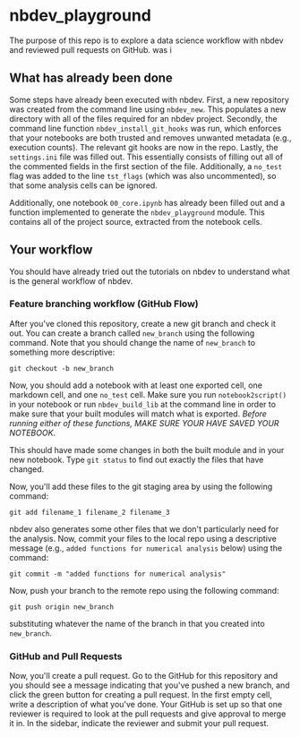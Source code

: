# nbdev_playground

The purpose of this repo is to explore a data science workflow with nbdev and reviewed pull requests on GitHub.
was i 
## What has already been done
Some steps have already been executed with nbdev.  First, a new repository was created from the command line using `nbdev_new`.  This populates a new directory with all of the files required for an nbdev project.  Secondly, the command line function `nbdev_install_git_hooks` was run, which enforces that your notebooks are both trusted and removes unwanted metadata (e.g., execution counts).  The relevant git hooks are now in the repo.  Lastly, the `settings.ini` file was filled out.  This essentially consists of filling out all of the commented fields in the first section of the file.  Additionally, a `no_test` flag was added to the line `tst_flags` (which was also uncommented), so that some analysis cells can be ignored.

Additionally, one notebook `00_core.ipynb` has already been filled out and a function implemented to generate the `nbdev_playground` module.  This contains all of the project source, extracted from the notebook cells.

## Your workflow
You should have already tried out the tutorials on nbdev to understand what is the general workflow of nbdev. 

### Feature branching workflow (GitHub Flow)
After you've cloned this repository, create a new git branch and check it out.  You can create a branch called `new_branch` using the following command.  Note that you should change the name of `new_branch` to something more descriptive:

`git checkout -b new_branch`

Now, you should add a notebook with at least one exported cell, one markdown cell, and one `no_test` cell.  Make sure you run `notebook2script()` in your notebook or run `nbdev_build_lib` at the command line in order to make sure that your built modules will match what is exported.  *Before running either of these functions, MAKE SURE YOUR HAVE SAVED YOUR NOTEBOOK*.

This should have made some changes in both the built module and in your new notebook.  Type `git status` to find out exactly the files that have changed.

Now, you'll add these files to the git staging area by using the following command:

`git add filename_1 filename_2 filename_3`

nbdev also generates some other files that we don't particularly need for the analysis.  Now, commit your files to the local repo using a descriptive message (e.g., `added functions for numerical analysis` below) using the command:

`git commit -m "added functions for numerical analysis"`

Now, push your branch to the remote repo using the following command:

`git push origin new_branch`

substituting whatever the name of the branch in that you created into `new_branch`.

### GitHub and Pull Requests
Now, you'll create a pull request.  Go to the GitHub for this repository and you should see a message indicating that you've pushed a new branch, and click the green button for creating a pull request.  In the first empty cell, write a description of what you've done.  Your GitHub is set up so that one reviewer is required to look at the pull requests and give approval to merge it in.  In the sidebar, indicate the reviewer and submit your pull request.




